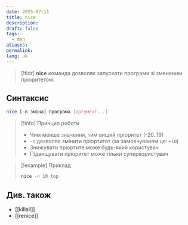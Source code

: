 ```yaml
---
date: 2025-07-11
title: nice
description: 
draft: false
tags:
  - man
aliases: 
permalink: 
lang: uk
---
```


> [!tldr]
> **nice** команда дозволяє запускати програми зі змененим пріоритетом.

## Синтаксис

```bash
nice [-n зміна] програма [аргумент...]
```

> [!info] Принцип роботи
> - Чим менше значення, тим вищий пріоритет (-20..19)
> - `-n` дозволяє змінити пріортитет (за замовчуваням це: `+10`)
> - Знижувати пріортите може будь-який користувач
> - Підвищувати пріоритет може тільки суперкористувач

> [!example] Приклад
> ```bash
> nice -n 10 top
> ```

## Див. також

- [[killall]]
- [[renice]]